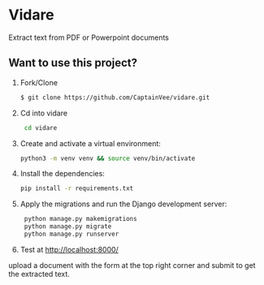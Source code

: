 
# Vidare 
Extract text from PDF or Powerpoint documents

## Want to use this project?

1. Fork/Clone

   ```sh
   $ git clone https://github.com/CaptainVee/vidare.git
   ```

1. Cd into vidare
   ```sh
    cd vidare
   ```
1. Create and activate a virtual environment:

   ```sh
   python3 -m venv venv && source venv/bin/activate
   ```

1. Install the dependencies:

   ```sh
   pip install -r requirements.txt
   ```

1. Apply the migrations and run the Django development server:

   ```sh
    python manage.py makemigrations
    python manage.py migrate
    python manage.py runserver
   ```

1. Test at [http://localhost:8000/](http://localhost:8000/)

upload a document with the form at the top right corner and submit to get the extracted text.

